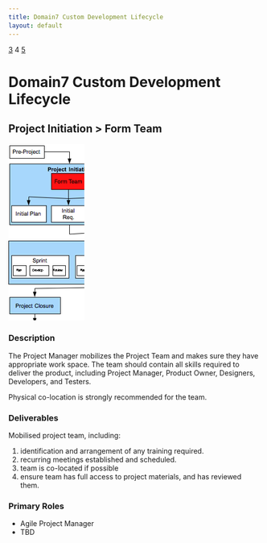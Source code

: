 ```yaml
---
title: Domain7 Custom Development Lifecycle
layout: default
---
```


[3](3.html) 4 [5](5.html)

# Domain7 Custom Development Lifecycle

## Project Initiation > Form Team

![Figure 4](../images/lifecycle/4.png)

### Description

The Project Manager mobilizes the Project Team and makes sure they have appropriate work space.  The team should contain all skills required to deliver the product, including Project Manager, Product Owner, Designers, Developers, and Testers.

Physical co-location is strongly recommended for the team.

### Deliverables

Mobilised project team, including:

1.  identification and arrangement of any training required.
2.  recurring meetings established and scheduled.
3.  team is co-located if possible
4.  ensure team has full access to project materials, and has reviewed them.

### Primary Roles 
* Agile Project Manager
* TBD
